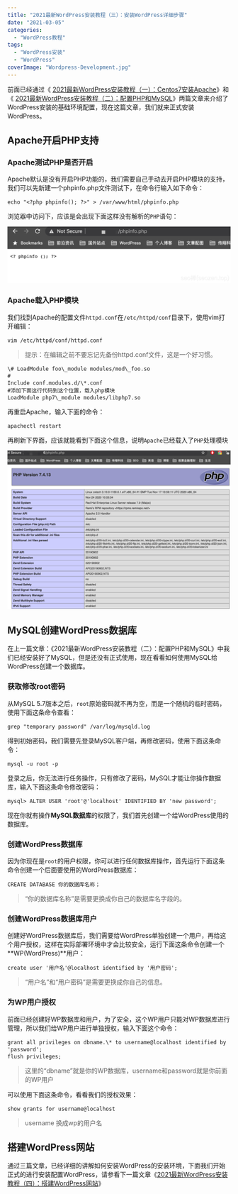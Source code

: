 ```yaml
---
title: "2021最新WordPress安装教程（三）：安装WordPress详细步骤"
date: "2021-03-05"
categories: 
  - "WordPress教程"
tags: 
  - "WordPress安装"
  - "WordPress"
coverImage: "Wordpress-Development.jpg"
---
```


前面已经通过《 [2021最新WordPress安装教程（一）：Centos7安装Apache](https://www.seozen.top/wordpress-apache-setup-2021.html)》和《 [2021最新WordPress安装教程（二）：配置PHP和MySQL](https://www.seozen.top/wordpress-php-mysql-2021.html)》两篇文章来介绍了WordPress安装的基础环境配置，现在这篇文章，我们就来正式安装WordPress。

## Apache开启PHP支持

### Apache测试PHP是否开启

Apache默认是没有开启PHP功能的，我们需要自己手动去开启PHP模块的支持，我们可以先新建一个phpinfo.php文件测试下，在命令行输入如下命令：
```
echo "<?php phpinfo(); ?>" > /var/www/html/phpinfo.php
```
浏览器中访问下，应该是会出现下面这样没有解析的`PHP`语句：

![ wordpress详细安装步骤](images/wordpress详细安装步骤-1-1024x258.png)

### Apache载入PHP模块

我们找到Apache的配置文件`httpd.conf`在`/etc/httpd/conf`目录下，使用vim打开编辑：
```
vim /etc/httpd/conf/httpd.conf
```
> 提示：在编辑之前不要忘记先备份httpd.conf文件，这是一个好习惯。
```
\# LoadModule foo\_module modules/mod\_foo.so
#
Include conf.modules.d/\*.conf
#添加下面这行代码到这个位置，载入php模块
LoadModule php7\_module modules/libphp7.so 
```
再重启Apache，输入下面的命令：
```
apachectl restart
```
再刷新下界面，应该就能看到下面这个信息，说明`Apache`已经载入了`PHP`处理模块

![Apache PHP模块](images/WX20210103-214603@2x-1024x725.png)

## MySQL创建WordPress数据库

在上一篇文章：《2021最新WordPress安装教程（二）：配置PHP和MySQL》中我们已经安装好了MySQL，但是还没有正式使用，现在看看如何使用MySQL给WordPress创建一个数据库。

### 获取修改root密码

从MySQL 5.7版本之后，`root`原始密码就不再为空，而是一个随机的临时密码，使用下面这条命令查看：
```
grep "temporary password" /var/log/mysqld.log
```
得到初始密码，我们需要先登录MySQL客户端，再修改密码，使用下面这条命令：
```
mysql -u root -p
```
登录之后，你无法进行任务操作，只有修改了密码，MySQL才能让你操作数据库，输入下面这条命令修改密码：
```
mysql> ALTER USER 'root'@'localhost' IDENTIFIED BY 'new password';
```
现在你就有操作**MySQL数据库**的权限了，我们首先创建一个给WordPress使用的数据库。

### 创建WordPress数据库

因为你现在是`root`的用户权限，你可以进行任何数据库操作，首先运行下面这条命令创建一个后面要使用的WordPress数据库：
```
CREATE DATABASE 你的数据库名称；
```
> “你的数据库名称”是需要更换成你自己的数据库名字段的。

### 创建WordPress数据库用户

创建好WordPress数据库后，我们需要给WordPress单独创建一个用户，再给这个用户授权，这样在实际部署环境中才会比较安全，运行下面这条命令创建一个\*\*WP(WordPress)\*\*用户：
```
create user '用户名'@localhost identified by '用户密码';
```
> “用户名”和“用户密码”是需要更换成你自己的信息。

### 为WP用户授权

前面已经创建好WP数据库和用户，为了安全，这个WP用户只能对WP数据库进行管理，所以我们给WP用户进行单独授权，输入下面这个命令：
```
grant all privileges on dbname.\* to username@localhost identified by 'password';
flush privileges;
```
> 这里的“dbname”就是你的WP数据库，username和password就是你前面的WP用户

可以使用下面这条命令，看看我们的授权效果：
```
show grants for username@localhost
```
> username 换成wp的用户名

## 搭建WordPress网站

通过三篇文章，已经详细的讲解如何安装WordPress的安装环境，下面我们开始正式的进行安装配置WordPress，请参看下一篇文章《[2021最新WordPress安装教程（四）：搭建WordPress网站](https://www.seozen.top/wordpress-install-2021.html)》
